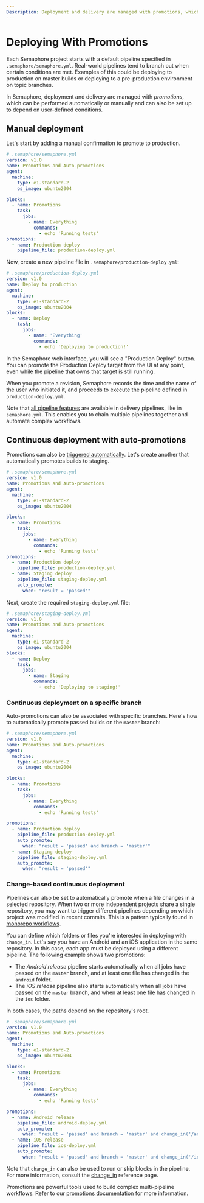 ```yaml
---
Description: Deployment and delivery are managed with promotions, which may be performed automatically or manually, depending on user-defined conditions.
---
```


# Deploying With Promotions

Each Semaphore project starts with a default pipeline specified in
`.semaphore/semaphore.yml`. Real-world pipelines tend to branch out
when certain conditions are met. Examples of this could be deploying to production on
master builds or deploying to a pre-production environment on topic branches.

In Semaphore, deployment and delivery are managed with _promotions_, which
can be performed automatically or manually and can also be set up to depend on
user-defined conditions.

## Manual deployment

Let's start by adding a manual confirmation to promote to production.

``` yaml
# .semaphore/semaphore.yml
version: v1.0
name: Promotions and Auto-promotions
agent:
  machine:
    type: e1-standard-2
    os_image: ubuntu2004

blocks:
  - name: Promotions
    task:
      jobs:
        - name: Everything
          commands:
            - echo 'Running tests'
promotions:
  - name: Production deploy
    pipeline_file: production-deploy.yml
```

Now, create a new pipeline file in `.semaphore/production-deploy.yml`:

``` yaml
# .semaphore/production-deploy.yml
version: v1.0
name: Deploy to production
agent:
  machine:
    type: e1-standard-2
    os_image: ubuntu2004
blocks:
  - name: Deploy
    task:
      jobs:
        - name: 'Everything'
          commands:
            - echo 'Deploying to production!'
```

In the Semaphore web interface, you will see a "Production Deploy" button.
You can promote the Production Deploy target from the UI at any point, even
while the pipeline that owns that target is still running.

When you promote a revision, Semaphore records the time and the name of the user
who initiated it, and proceeds to execute the pipeline defined in
`production-deploy.yml`.

Note that [all pipeline features][pipeline-reference] are available in delivery
pipelines, like in `semaphore.yml`. This enables you to chain multiple
pipelines together and automate complex workflows.

## Continuous deployment with auto-promotions

Promotions can also be [triggered automatically][auto-promotions].
Let's create another that automatically promotes builds to staging.

``` yaml
# .semaphore/semaphore.yml
version: v1.0
name: Promotions and Auto-promotions
agent:
  machine:
    type: e1-standard-2
    os_image: ubuntu2004

blocks:
  - name: Promotions
    task:
      jobs:
        - name: Everything
          commands:
            - echo 'Running tests'
promotions:
  - name: Production deploy
    pipeline_file: production-deploy.yml
  - name: Staging deploy
    pipeline_file: staging-deploy.yml
    auto_promote:
      when: "result = 'passed'"
```

Next, create the required `staging-deploy.yml` file:

``` yaml
# .semaphore/staging-deploy.yml
version: v1.0
name: Promotions and Auto-promotions
agent:
  machine:
    type: e1-standard-2
    os_image: ubuntu2004
blocks:
  - name: Deploy
    task:
      jobs:
        - name: Staging
          commands:
            - echo 'Deploying to staging!'
```

### Continuous deployment on a specific branch

Auto-promotions can also be associated with specific branches. Here's how to
automatically promote passed builds on the `master` branch:

``` yaml
# .semaphore/semaphore.yml
version: v1.0
name: Promotions and Auto-promotions
agent:
  machine:
    type: e1-standard-2
    os_image: ubuntu2004

blocks:
  - name: Promotions
    task:
      jobs:
        - name: Everything
          commands:
            - echo 'Running tests'

promotions:
  - name: Production deploy
    pipeline_file: production-deploy.yml
    auto_promote:
      when: "result = 'passed' and branch = 'master'"
  - name: Staging deploy
    pipeline_file: staging-deploy.yml
    auto_promote:
      when: "result = 'passed'"
```
### Change-based continuous deployment

Pipelines can also be set to automatically promote when a file changes in a selected repository. When two or more independent projects share a single repository, you may want to trigger different pipelines
depending on which project was modified in recent commits. This is a pattern
typically found in [monorepo workflows][monorepo-workflows]. 

You can define which folders or files you're interested in deploying with `change_in`. 
Let's say you have an Android and an iOS application in the same repository.
In this case, each app must be deployed using a different pipeline. The following 
example shows two promotions:

- The *Android release* pipeline starts automatically when all jobs have passed on the `master` branch, and at least one file has changed in the `android` folder.
- The *iOS release* pipeline also starts automatically when all jobs have passed on the `master` branch, and when at least one file has changed in the `ios` folder.

In both cases, the paths depend on the repository's root.


``` yaml
# .semaphore/semaphore.yml
version: v1.0
name: Promotions and Auto-promotions
agent:
  machine:
    type: e1-standard-2
    os_image: ubuntu2004

blocks:
  - name: Promotions
    task:
      jobs:
        - name: Everything
          commands:
            - echo 'Running tests'

promotions:
  - name: Android release
    pipeline_file: android-deploy.yml
    auto_promote:
      when: "result = 'passed' and branch = 'master' and change_in('/android/')"
  - name: iOS release
    pipeline_file: ios-deploy.yml
    auto_promote:
      when: "result = 'passed' and branch = 'master' and change_in('/ios/')"
```

Note that `change_in` can also be used to run or skip blocks in the pipeline. 
For more information, consult the [change_in][change-in-ref] reference page.

Promotions are powerful tools used to build complex multi-pipeline
workflows. Refer to our [promotions documentation][reference] for more
information.

[auto-promotions]: ../reference/pipeline-yaml-reference.md#auto_promote
[pipeline-reference]: ../reference/pipeline-yaml-reference.md
[reference]: ../reference/pipeline-yaml-reference.md#promotions
[monorepo-workflows]: ../essentials/building-monorepo-projects.md
[change-in-ref]: ../reference/conditions-reference.md#change_in
